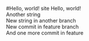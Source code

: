 #Hello, world! site
Hello, world!  
Another string  
New string in another branch  
New commit in feature branch  
And one more commit in feature